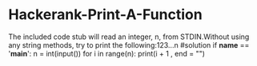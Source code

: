 # Hackerank-Print-A-Function
The included code stub will read an integer, n, from STDIN.Without using any string methods, try to print the following:123...n
#solution
if __name__ == '__main__':
    n = int(input())
for i in range(n):
        print(i + 1 , end = "")  


